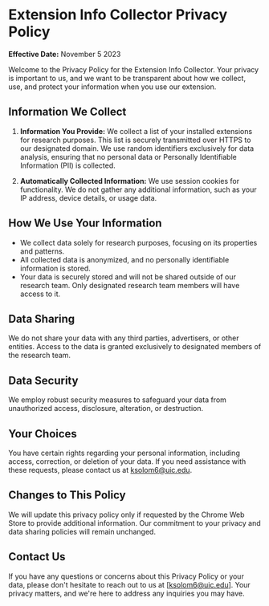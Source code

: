 # Extension Info Collector Privacy Policy

**Effective Date:** November 5 2023

Welcome to the Privacy Policy for the Extension Info Collector. Your privacy is important to us, and we want to be transparent about how we collect, use, and protect your information when you use our extension.

## Information We Collect

1. **Information You Provide:** We collect a list of your installed extensions for research purposes. This list is securely transmitted over HTTPS to our designated domain. We use random identifiers exclusively for data analysis, ensuring that no personal data or Personally Identifiable Information (PII) is collected.

2. **Automatically Collected Information:** We use session cookies for functionality. We do not gather any additional information, such as your IP address, device details, or usage data.

## How We Use Your Information

- We collect data solely for research purposes, focusing on its properties and patterns.
- All collected data is anonymized, and no personally identifiable information is stored.
- Your data is securely stored and will not be shared outside of our research team. Only designated research team members will have access to it.

## Data Sharing

We do not share your data with any third parties, advertisers, or other entities. Access to the data is granted exclusively to designated members of the research team.

## Data Security

We employ robust security measures to safeguard your data from unauthorized access, disclosure, alteration, or destruction.

## Your Choices

You have certain rights regarding your personal information, including access, correction, or deletion of your data. If you need assistance with these requests, please contact us at ksolom6@uic.edu.

## Changes to This Policy

We will update this privacy policy only if requested by the Chrome Web Store to provide additional information. Our commitment to your privacy and data sharing policies will remain unchanged.

## Contact Us

If you have any questions or concerns about this Privacy Policy or your data, please don't hesitate to reach out to us at [ksolom6@uic.edu]. Your privacy matters, and we're here to address any inquiries you may have.
